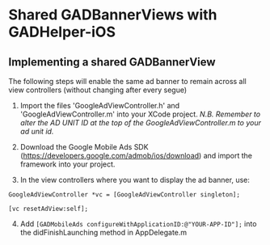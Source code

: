 # Shared GADBannerViews with GADHelper-iOS
## Implementing a shared GADBannerView  ##

The following steps will enable the same ad banner to remain across all view controllers (without changing after every segue)

1. Import the files 'GoogleAdViewController.h' and 'GoogleAdViewController.m' into your XCode project. *N.B. Remember to alter the AD UNIT ID at the top of the GoogleAdViewController.m to your ad unit id.*

2. Download the Google Mobile Ads SDK (https://developers.google.com/admob/ios/download) and import the framework into your project.

3. In the view controllers where you want to display the ad banner, use:

`GoogleAdViewController *vc = [GoogleAdViewController singleton];`

`[vc resetAdView:self];`

4. Add `[GADMobileAds configureWithApplicationID:@"YOUR-APP-ID"];` into the didFinishLaunching method in AppDelegate.m

